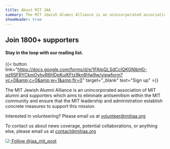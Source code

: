 ```yaml
---
title: About MIT JAA
summary: The MIT Jewish Alumni Alliance is an unincorporated association of MIT alumni and supporters which aims to eliminate antisemitism within the MIT community and ensure that the MIT leadership and administration establish concrete measures to support this mission.
showHeader: true
---
```


## Join 1800+ supporters
#### Stay in the loop with our mailing list.
{{< button link="https://docs.google.com/forms/d/e/1FAIpQLSdCclQKGNlbHG-qzfISFRYCkmOyhvR6HDpKuiKFtz9kn8Hw9w/viewform?vc=0&amp;c=0&amp;w=1&amp;flr=0" target="\_blank" text="Sign up" >}}

The MIT Jewish Alumni Alliance is an unincorporated association of MIT alumni and supporters which aims to eliminate antisemitism within the MIT community and ensure that the MIT leadership and administration establish concrete measures to support this mission.

Interested in volunteering? Please email us at [volunteer@mitjaa.org](mailto:volunteer@mitjaa.org)

To contact us about news coverage, potential collaborations, or anything else, please email us at [contact@mitjaa.org](mailto:contact@mitjaa.org)

<a href="https://twitter.com/jaa_mit_post?ref_src=twsrc%5Etfw" class="button"><img src="/img/social-icons/x.svg" loading="eager" style="max-height: 12px;"></img> Follow @jaa_mit_post</a>